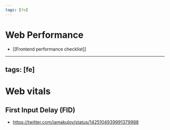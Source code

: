 ```yaml
---
tags: [fe]
---
```


# Web Performance

- [[Frontend performance checklist]]

---
tags: [fe]
---

# Web vitals

## First Input Delay (FID)
- https://twitter.com/iamakulov/status/1425104939991379988